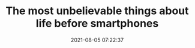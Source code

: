 ---
date: 2021-08-05 07:22:37
link:
  source: pocket
  source_url: https://getpocket.com
  text: The most unbelievable things about life before smartphones
  url: https://mattruby.substack.com/p/the-most-unbelievable-things-about
source: pocket
syndicated:
- type: pocket
  url: https://mattruby.substack.com/p/the-most-unbelievable-things-about
- type: mastodon
  url: https://mastodon.technology/users/roytang/statuses/106702348898797984
- type: twitter
  url: https://twitter.com/roytang/status/1423184641314328579/
title: The most unbelievable things about life before smartphones
---